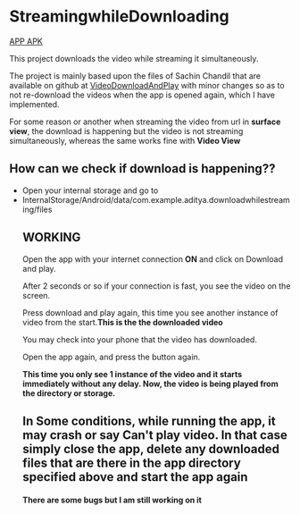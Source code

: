 <h1>StreamingwhileDownloading</h1>

<a href="https://drive.google.com/open?id=1wJGhAUJSi1kA3Not3CpBHMHF9l6P5btE">APP APK</a>

<p>This project downloads the video while streaming it simultaneously.

The project is mainly based upon the files of Sachin Chandil that are available on github at 
<a href = "https://github.com/chandilsachin/VideoDownloadAndPlay">VideoDownloadAndPlay</a> with minor changes so as to
not re-download the videos when the app is opened again, which I have implemented.

For some reason or another when streaming the video from url in <b>surface view</b>, the download is happening but the video is not streaming 
simultaneously, whereas the same works fine with <b>Video View</b>


<h2>How can we check if download is happening??</h2>
<ul>
<li>Open your internal storage and go to</li>
<li>InternalStorage/Android/data/com.example.aditya.downloadwhilestreaming/files </li>

<h2>WORKING</h2>
<p> Open the app with your internet connection <b>ON</b> and click on Download and play.

After 2 seconds or so if your connection is fast, you see the video on the screen.

Press download and play again, this time you see another instance of video from the start.<b>This is the the downloaded video</b>

You may check into your phone that the video has downloaded.

Open the app again, and press the button again.

<b>This time you only see 1 instance of the video and it starts immediately without any delay. Now, the video is being played from the directory or storage.</b>

</p>

<h2>In Some conditions, while running the app, it may crash or say Can't play video. In that case simply close the app, delete any downloaded files that are there in the app directory specified above and start the app again</h2>
<h4>There are some bugs but I am still working on it</h4>
